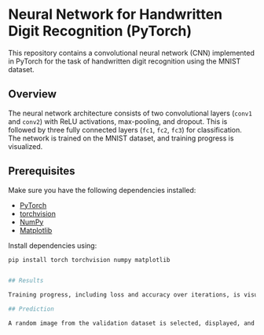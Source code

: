 # Neural Network for Handwritten Digit Recognition (PyTorch)

This repository contains a convolutional neural network (CNN) implemented in PyTorch for the task of handwritten digit recognition using the MNIST dataset.

## Overview

The neural network architecture consists of two convolutional layers (`conv1` and `conv2`) with ReLU activations, max-pooling, and dropout. This is followed by three fully connected layers (`fc1`, `fc2`, `fc3`) for classification. The network is trained on the MNIST dataset, and training progress is visualized.

## Prerequisites

Make sure you have the following dependencies installed:

- [PyTorch](https://pytorch.org/)
- [torchvision](https://pytorch.org/vision/stable/index.html)
- [NumPy](https://numpy.org/)
- [Matplotlib](https://matplotlib.org/)

Install dependencies using:

```bash
pip install torch torchvision numpy matplotlib


## Results

Training progress, including loss and accuracy over iterations, is visualized and saved in the `training-loss.png` and `training-acc.png` files. The model parameters are saved after each epoch in files named `epoch-XXXX.pth`.

## Prediction

A random image from the validation dataset is selected, displayed, and its label is predicted using the trained model.
